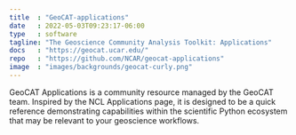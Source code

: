 ```yaml
---
title  : "GeoCAT-applications"
date   : 2022-05-03T09:23:17-06:00
type   : software
tagline: "The Geoscience Community Analysis Toolkit: Applications"
docs   : "https://geocat.ucar.edu/"
repo   : "https://github.com/NCAR/geocat-applications"
image  : "images/backgrounds/geocat-curly.png"
---
```


GeoCAT Applications is a community resource managed by the GeoCAT team. Inspired by the NCL Applications page, it is designed to be a quick reference demonstrating capabilities within the scientific Python ecosystem that may be relevant to your geoscience workflows.
